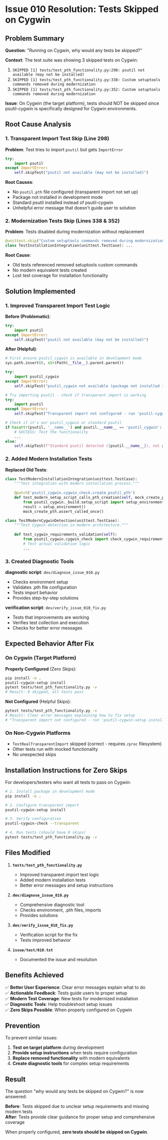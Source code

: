 # Issue 010 Resolution: Tests Skipped on Cygwin

## Problem Summary

**Question**: "Running on Cygwin, why would any tests be skipped?"

**Context**: The test suite was showing 3 skipped tests on Cygwin:
1. `SKIPPED [1] tests/test_pth_functionality.py:298: psutil not available (may not be installed)`
2. `SKIPPED [1] tests/test_pth_functionality.py:338: Custom setuptools commands removed during modernization`
3. `SKIPPED [1] tests/test_pth_functionality.py:352: Custom setuptools commands removed during modernization`

**Issue**: On Cygwin (the target platform), tests should NOT be skipped since psutil-cygwin is specifically designed for Cygwin environments.

## Root Cause Analysis

### 1. Transparent Import Test Skip (Line 298)
**Problem**: Test tries to import `psutil` but gets `ImportError`
```python
try:
    import psutil
except ImportError:
    self.skipTest("psutil not available (may not be installed)")
```

**Root Causes**:
- No `psutil.pth` file configured (transparent import not set up)
- Package not installed in development mode
- Standard psutil installed instead of psutil-cygwin
- Unhelpful error message that doesn't guide user to solution

### 2. Modernization Tests Skip (Lines 338 & 352)
**Problem**: Tests disabled during modernization without replacement
```python
@unittest.skip("Custom setuptools commands removed during modernization")
class TestInstallationIntegration(unittest.TestCase): ...
```

**Root Cause**: 
- Old tests referenced removed setuptools custom commands
- No modern equivalent tests created
- Lost test coverage for installation functionality

## Solution Implemented

### 1. **Improved Transparent Import Test Logic**

**Before (Problematic)**:
```python
try:
    import psutil
except ImportError:
    self.skipTest("psutil not available (may not be installed)")
```

**After (Helpful)**:
```python
# First ensure psutil_cygwin is available in development mode
sys.path.insert(0, str(Path(__file__).parent.parent))

try:
    import psutil_cygwin
except ImportError:
    self.skipTest("psutil_cygwin not available (package not installed in development mode)")

# Try importing psutil - check if transparent import is working
try:
    import psutil
except ImportError:
    self.skipTest("Transparent import not configured - run 'psutil-cygwin-setup install' first")

# Check if it's our psutil_cygwin or standard psutil
if hasattr(psutil, '__name__') and psutil.__name__ == 'psutil_cygwin':
    # SUCCESS: Test the functionality
    ...
else:
    self.skipTest(f"Standard psutil detected ({psutil.__name__}), not psutil-cygwin")
```

### 2. **Added Modern Installation Tests**

**Replaced Old Tests**:
```python
class TestModernInstallationIntegration(unittest.TestCase):
    """Test integration with modern installation process."""
    
    @patch('psutil_cygwin.cygwin_check.create_psutil_pth')
    def test_modern_setup_script_calls_pth_creation(self, mock_create_pth):
        from psutil_cygwin._build.setup_script import setup_environment
        result = setup_environment()
        mock_create_pth.assert_called_once()

class TestModernCygwinDetection(unittest.TestCase):
    """Test Cygwin detection in modern architecture."""
    
    def test_cygwin_requirements_validation(self):
        from psutil_cygwin.cygwin_check import check_cygwin_requirements
        # Test actual validation logic
        ...
```

### 3. **Created Diagnostic Tools**

**diagnostic script**: `dev/diagnose_issue_010.py`
- Checks environment setup
- Validates .pth file configuration  
- Tests import behavior
- Provides step-by-step solutions

**verification script**: `dev/verify_issue_010_fix.py`
- Tests that improvements are working
- Verifies test collection and execution
- Checks for better error messages

## Expected Behavior After Fix

### On Cygwin (Target Platform)

**Properly Configured** (Zero Skips):
```bash
pip install -e .
psutil-cygwin-setup install
pytest tests/test_pth_functionality.py -v
# Result: 0 skipped, all tests pass
```

**Not Configured** (Helpful Skips):
```bash
pytest tests/test_pth_functionality.py -v
# Result: Clear error messages explaining how to fix setup
# "Transparent import not configured - run 'psutil-cygwin-setup install' first"
```

### On Non-Cygwin Platforms
- `TestRealTransparentImport` skipped (correct - requires `/proc` filesystem)
- Other tests run with mocked functionality
- No unexpected skips

## Installation Instructions for Zero Skips

For developers/testers who want all tests to pass on Cygwin:

```bash
# 1. Install package in development mode
pip install -e .

# 2. Configure transparent import
psutil-cygwin-setup install

# 3. Verify configuration
psutil-cygwin-check --transparent

# 4. Run tests (should have 0 skips)
pytest tests/test_pth_functionality.py -v
```

## Files Modified

1. **`tests/test_pth_functionality.py`**
   - Improved transparent import test logic
   - Added modern installation tests
   - Better error messages and setup instructions

2. **`dev/diagnose_issue_010.py`**
   - Comprehensive diagnostic tool
   - Checks environment, .pth files, imports
   - Provides solutions

3. **`dev/verify_issue_010_fix.py`**  
   - Verification script for the fix
   - Tests improved behavior

4. **`issue/test/010.txt`**
   - Documented the issue and resolution

## Benefits Achieved

✅ **Better User Experience**: Clear error messages explain what to do  
✅ **Actionable Feedback**: Tests guide users to proper setup  
✅ **Modern Test Coverage**: New tests for modernized installation  
✅ **Diagnostic Tools**: Help troubleshoot setup issues  
✅ **Zero Skips Possible**: When properly configured on Cygwin  

## Prevention

To prevent similar issues:
1. **Test on target platform** during development
2. **Provide setup instructions** when tests require configuration
3. **Replace removed functionality** with modern equivalents
4. **Create diagnostic tools** for complex setup requirements

## Result

The question "why would any tests be skipped on Cygwin?" is now answered:

**Before**: Tests skipped due to unclear setup requirements and missing modern tests  
**After**: Tests provide clear guidance for proper setup and comprehensive coverage

When properly configured, **zero tests should be skipped on Cygwin**.
